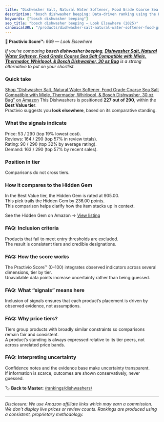 ```yaml
---
title: "Dishwasher Salt, Natural Water Softener, Food Grade Coarse Sea Salt Compatible with Miele, Thermador, Whirlpool, & Bosch Dishwasher, 30 oz Bag"
description: "bosch dishwasher beeping: Data-driven ranking using the Practivio Score™. Positioned by quality, value, demand, findability, momentum."
keywords: ["bosch dishwasher beeping"]
seo_title: "bosch dishwasher beeping — Look Elsewhere (2025)"
canonicalURL: "/products/dishwasher-salt-natural-water-softener-food-grade-coarse-sea-salt-compatible-with-miele-thermador-whirlpool-bosch-dishwasher-30-oz-bag-B0C54JLRQ4/"
---
```


**🚫 Practivio Score™:** 669 — _Look Elsewhere_


*If you're comparing **bosch dishwasher beeping**, **[Dishwasher Salt, Natural Water Softener, Food Grade Coarse Sea Salt Compatible with Miele, Thermador, Whirlpool, & Bosch Dishwasher, 30 oz Bag](https://www.amazon.com/dp/B0C54JLRQ4?tag=practivio-20)** is a strong alternative to put on your shortlist.*
### Quick take
[Shop “Dishwasher Salt, Natural Water Softener, Food Grade Coarse Sea Salt Compatible with Miele, Thermador, Whirlpool, & Bosch Dishwasher, 30 oz Bag” on Amazon](https://www.amazon.com/dp/B0C54JLRQ4?tag=practivio-20)
This Dishwashers is positioned **227 out of 290**, within the **Best Value tier**.  
Practivio suggests you **look elsewhere**, based on its comparative standing.

### What the signals indicate
Price: 53 / 290 (top 19% lowest cost).  
Reviews: 164 / 290 (top 57% in review totals).  
Rating: 90 / 290 (top 32% by average rating).  
Demand: 163 / 290 (top 57% by recent sales).

### Position in tier
Comparisons do not cross tiers.

### How it compares to the Hidden Gem
In the Best Value tier, the Hidden Gem is rated at 905.00.  
This pick trails the Hidden Gem by 236.00 points.  
This comparison helps clarify how the item stacks up in context.  

See the Hidden Gem on Amazon → [View listing](https://www.amazon.com/dp/B07DXPSF8V?tag=practivio-20)

### FAQ: Inclusion criteria
Products that fail to meet entry thresholds are excluded.  
The result is consistent tiers and credible designations.

### FAQ: How the score works
The Practivio Score™ (0–100) integrates observed indicators across several dimensions, tier by tier.  
Unavailable data points increase uncertainty rather than being guessed.

### FAQ: What “signals” means here
Inclusion of signals ensures that each product’s placement is driven by observed evidence, not assumptions.

### FAQ: Why price tiers?
Tiers group products with broadly similar constraints so comparisons remain fair and consistent.  
A product’s standing is always expressed relative to its tier peers, not across unrelated price bands.

### FAQ: Interpreting uncertainty
Confidence notes and the evidence base make uncertainty transparent.  
If information is scarce, outcomes are shown conservatively, never guessed.


🏷️ **Back to Master:** [/rankings/dishwashers/](/rankings/dishwashers/)

---
_Disclosure: We use Amazon affiliate links which may earn a commission. We don’t display live prices or review counts. Rankings are produced using a consistent, proprietary methodology._

